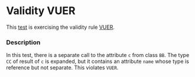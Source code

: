 # Validity VUER

This [test](.) is exercising the validity rule [VUER](../../vuer/Readme.md).

### Description

In this test, there is a separate call to the attribute `c` from class `BB`. The type `CC` of result of `c` is expanded, but it contains an attribute `name` whose type is reference but not separate. This violates `VUER`.
